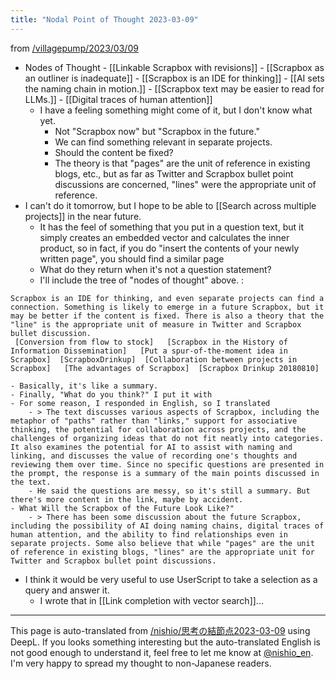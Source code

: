 ```yaml
---
title: "Nodal Point of Thought 2023-03-09"
---
```


from [/villagepump/2023/03/09](https://scrapbox.io/villagepump/2023/03/09)
- Nodes of Thought
        - [[Linkable Scrapbox with revisions]]
        - [[Scrapbox as an outliner is inadequate]]
        - [[Scrapbox is an IDE for thinking]]
        - [[AI sets the naming chain in motion.]]
        - [[Scrapbox text may be easier to read for LLMs.]]
        - [[Digital traces of human attention]]
    - I have a feeling something might come of it, but I don't know what yet.
        - Not "Scrapbox now" but "Scrapbox in the future."
        - We can find something relevant in separate projects.
        - Should the content be fixed?
        - The theory is that "pages" are the unit of reference in existing blogs, etc., but as far as Twitter and Scrapbox bullet point discussions are concerned, "lines" were the appropriate unit of reference.
- I can't do it tomorrow, but I hope to be able to [[Search across multiple projects]] in the near future.
    - It has the feel of something that you put in a question text, but it simply creates an embedded vector and calculates the inner product, so in fact, if you do "insert the contents of your newly written page", you should find a similar page
    - What do they return when it's not a question statement?
    - I'll include the tree of "nodes of thought" above.
:

```
Scrapbox is an IDE for thinking, and even separate projects can find a connection. Something is likely to emerge in a future Scrapbox, but it may be better if the content is fixed. There is also a theory that the "line" is the appropriate unit of measure in Twitter and Scrapbox bullet discussion.
 [Conversion from flow to stock]   [Scrapbox in the History of Information Dissemination]   [Put a spur-of-the-moment idea in Scrapbox]  [ScrapboxDrinkup]  [Collaboration between projects in Scrapbox]   [The advantages of Scrapbox]  [Scrapbox Drinkup 20180810]
```

    - Basically, it's like a summary.
    - Finally, "What do you think?" I put it with
    - For some reason, I responded in English, so I translated
        - > The text discusses various aspects of Scrapbox, including the metaphor of "paths" rather than "links," support for associative thinking, the potential for collaboration across projects, and the challenges of organizing ideas that do not fit neatly into categories. It also examines the potential for AI to assist with naming and linking, and discusses the value of recording one's thoughts and reviewing them over time. Since no specific questions are presented in the prompt, the response is a summary of the main points discussed in the text.
        - He said the questions are messy, so it's still a summary. But there's more content in the link, maybe by accident.
    - What Will the Scrapbox of the Future Look Like?"
        - > There has been some discussion about the future Scrapbox, including the possibility of AI doing naming chains, digital traces of human attention, and the ability to find relationships even in separate projects. Some also believe that while "pages" are the unit of reference in existing blogs, "lines" are the appropriate unit for Twitter and Scrapbox bullet point discussions.
- I think it would be very useful to use UserScript to take a selection as a query and answer it.
    - I wrote that in [[Link completion with vector search]]...


---
This page is auto-translated from [/nishio/思考の結節点2023-03-09](https://scrapbox.io/nishio/思考の結節点2023-03-09) using DeepL. If you looks something interesting but the auto-translated English is not good enough to understand it, feel free to let me know at [@nishio_en](https://twitter.com/nishio_en). I'm very happy to spread my thought to non-Japanese readers.